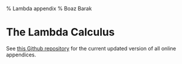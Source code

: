 % Lambda appendix
% Boaz Barak

# The Lambda Calculus

See [this Github repository](https://github.com/boazbk/nandnotebooks) for the current updated version of all online appendices.
